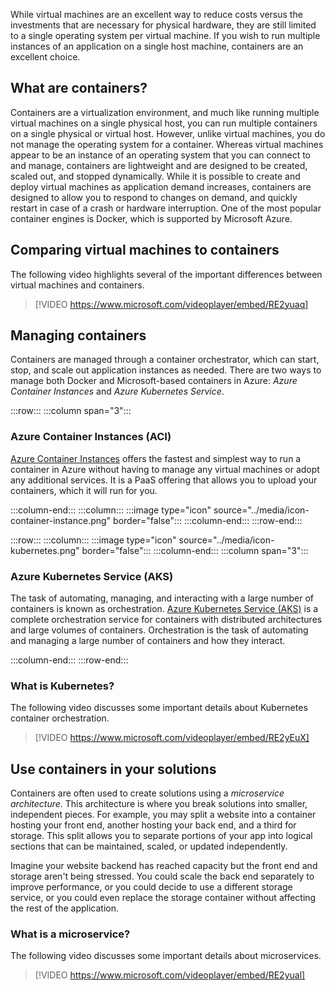 While virtual machines are an excellent way to reduce costs versus the investments that are necessary for physical hardware, they are still limited to a single operating system per virtual machine. If you wish to run multiple instances of an application on a single host machine, containers are an excellent choice.

## What are containers?

Containers are a virtualization environment, and much like running multiple virtual machines on a single physical host, you can run multiple containers on a single physical or virtual host. However, unlike virtual machines, you do not manage the operating system for a container. Whereas virtual machines appear to be an instance of an operating system that you can connect to and manage, containers are lightweight and are designed to be created, scaled out, and stopped dynamically. While it is possible to create and deploy virtual machines as application demand increases, containers are designed to allow you to respond to changes on demand, and quickly restart in case of a crash or hardware interruption. One of the most popular container engines is Docker, which is supported by Microsoft Azure.

## Comparing virtual machines to containers

The following video highlights several of the important differences between virtual machines and containers.

> [!VIDEO https://www.microsoft.com/videoplayer/embed/RE2yuaq]

## Managing containers

Containers are managed through a container orchestrator, which can start, stop, and scale out application instances as needed. There are two ways to manage both Docker and Microsoft-based containers in Azure: _Azure Container Instances_ and _Azure Kubernetes Service_.

:::row:::
  :::column span="3":::

### Azure Container Instances (ACI)

[Azure Container Instances](https://azure.microsoft.com/services/container-instances) offers the fastest and simplest way to run a container in Azure without having to manage any virtual machines or adopt any additional services. It is a PaaS offering that allows you to upload your containers, which it will run for you. 

  :::column-end:::
  :::column:::
    :::image type="icon" source="../media/icon-container-instance.png" border="false":::
  :::column-end:::
:::row-end:::

:::row:::
  :::column:::
    :::image type="icon" source="../media/icon-kubernetes.png" border="false":::
  :::column-end:::
  :::column span="3":::

### Azure Kubernetes Service (AKS)

The task of automating, managing, and interacting with a large number of containers is known as orchestration. [Azure Kubernetes Service (AKS)](https://azure.microsoft.com/services/kubernetes-service) is a complete orchestration service for containers with distributed architectures and large volumes of containers. Orchestration is the task of automating and managing a large number of containers and how they interact. 

  :::column-end:::
:::row-end:::

### What is Kubernetes?

The following video discusses some important details about Kubernetes container orchestration.

> [!VIDEO https://www.microsoft.com/videoplayer/embed/RE2yEuX]

## Use containers in your solutions

Containers are often used to create solutions using a _microservice architecture_. This architecture is where you break solutions into smaller, independent pieces. For example, you may split a website into a container hosting your front end, another hosting your back end, and a third for storage. This split allows you to separate portions of your app into logical sections that can be maintained, scaled, or updated independently.

Imagine your website backend has reached capacity but the front end and storage aren't being stressed. You could scale the back end separately to improve performance, or you could decide to use a different storage service, or you could even replace the storage container without affecting the rest of the application.

### What is a microservice?

The following video discusses some important details about microservices.

> [!VIDEO https://www.microsoft.com/videoplayer/embed/RE2yual]

[//]: # (NOTE: REMOVED THE FOLLOWING)
[//]: # (## Migrate applications to containers)
[//]: # (You can move existing applications to containers and run them within AKS. You can control access via integration with Azure Active Directory and access Service Level Agreement-backed Azure services, such as Azure Database for MySQL for any data needs, via Open Service Broker for Azure OSBA.)
[//]: # (![Diagram that depicts moving existing applications to containers and running them within Azure Kubernetes Service, or AKS/]../media/kubernetes-migration.png)
[//]: # (The preceding figure depicts this process as follows:)
[//]: # (1. You convert an existing application to one or more containers, and then publish one or more container images to the Azure Container Registry.)
[//]: # (1. By using the Azure portal or the command line, you deploy the containers to an AKS cluster.)
[//]: # (1. Azure AD controls access to AKS resources.)
[//]: # (1. You access SLA-backed Azure services, such as Azure Database for MySQL, via OSBA.)
[//]: # (1. Optionally, AKS is deployed with a virtual network.)
